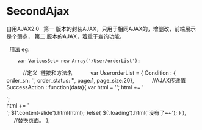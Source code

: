 # SecondAjax
自用AJAX2.0
 
第一 版本的封装AJAX，只用于相同AJAX的，增删改，前端展示是个弱点，
第二 版本的AJAX，着重于查询功能，



 
  用法  eg:
          
  	    var VariousSet= new Array('/User/orderList');
            //定义  链接和方法名
            var UserorderList = {
			Condition : {
				order_sn: '',
				order_status: '',
				page:1,
				page_size:20},
            //AJAX传递值
			SuccessAction : function(data){
				var html = '';
				html += '<div class="goods-item">';									
				html += '</div>';
				$('.content-slide').html(html);
				}else{
					$('.loading').html('没有了~~');
				}
			},
              //替换页面。
	    };
